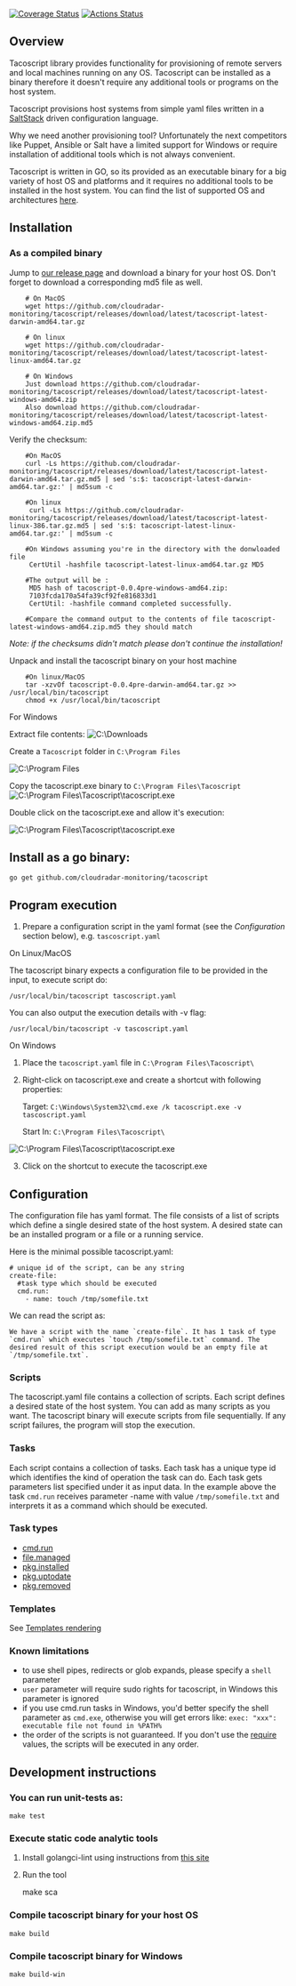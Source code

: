 [![Coverage Status](https://coveralls.io/repos/github/cloudradar-monitoring/tacoscript/badge.svg)](https://coveralls.io/github/cloudradar-monitoring/tacoscript)
[![Actions Status](https://github.com/cloudradar-monitoring/tacoscript/workflows/Go/badge.svg)](https://github.com/cloudradar-monitoring/tacoscript/actions)
## Overview
Tacoscript library provides functionality for provisioning of remote servers and local machines running on any OS. Tacoscript can be installed as a binary therefore it doesn't require any additional tools or programs on the host system. 

Tacoscript provisions host systems from simple yaml files written in a [SaltStack](https://www.saltstack.com/) driven configuration language. 

Why we need another provisioning tool? Unfortunately the next competitors like Puppet, Ansible or Salt have a limited support for Windows or require installation of additional tools which is not always convenient.

Tacoscript is written in GO, so its provided as an executable binary for a big variety of host OS and platforms and it requires no additional tools to be installed in the host system. You can find the list of supported OS and architectures [here](https://golang.org/doc/install/source#environment). 

## Installation

### As a compiled binary

Jump to [our release page](https://github.com/cloudradar-monitoring/tacoscript/releases/tag/latest) and download a binary for your host OS. Don't forget to download a corresponding md5 file as well.


        # On MacOS
        wget https://github.com/cloudradar-monitoring/tacoscript/releases/download/latest/tacoscript-latest-darwin-amd64.tar.gz
        
        # On linux
        wget https://github.com/cloudradar-monitoring/tacoscript/releases/download/latest/tacoscript-latest-linux-amd64.tar.gz
        
        # On Windows
        Just download https://github.com/cloudradar-monitoring/tacoscript/releases/download/latest/tacoscript-latest-windows-amd64.zip
        Also download https://github.com/cloudradar-monitoring/tacoscript/releases/download/latest/tacoscript-latest-windows-amd64.zip.md5
     
     
Verify the checksum:

    
        #On MacOS
        curl -Ls https://github.com/cloudradar-monitoring/tacoscript/releases/download/latest/tacoscript-latest-darwin-amd64.tar.gz.md5 | sed 's:$: tacoscript-latest-darwin-amd64.tar.gz:' | md5sum -c
        
        #On linux
         curl -Ls https://github.com/cloudradar-monitoring/tacoscript/releases/download/latest/tacoscript-latest-linux-386.tar.gz.md5 | sed 's:$: tacoscript-latest-linux-amd64.tar.gz:' | md5sum -c
         
        #On Windows assuming you're in the directory with the donwloaded file
         CertUtil -hashfile tacoscript-latest-linux-amd64.tar.gz MD5
        
        #The output will be :
         MD5 hash of tacoscript-0.0.4pre-windows-amd64.zip:
         7103fcda170a54fa39cf92fe816833d1
         CertUtil: -hashfile command completed successfully.
        
        #Compare the command output to the contents of file tacoscript-latest-windows-amd64.zip.md5 they should match
  
  
    
_Note: if the checksums didn't match please don't continue the installation!_

Unpack and install the tacoscript binary on your host machine

    
        #On linux/MacOS
        tar -xzvOf tacoscript-0.0.4pre-darwin-amd64.tar.gz >> /usr/local/bin/tacoscript
        chmod +x /usr/local/bin/tacoscript
    

For Windows

Extract file contents:
![C:\Downloads](docs/Extract.png?raw=true "Extract")

Create a `Tacoscript` folder in `C:\Program Files`

![C:\Program Files](docs/ProgramFiles.png?raw=true "ProgramFiles")

Copy the tacoscript.exe binary to `C:\Program Files\Tacoscript`
![C:\Program Files\Tacoscript\tacoscript.exe](docs/ProgramFilesWithTacoscript.png?raw=true "ProgramFilesWithTacoscript")

Double click on the tacoscript.exe and allow it's execution:

![C:\Program Files\Tacoscript\tacoscript.exe](docs/AllowRun.png?raw=true "AllowRun")

## Install as a go binary:

    go get github.com/cloudradar-monitoring/tacoscript

## Program execution

1. Prepare a configuration script in the yaml format (see the _Configuration_ section below), e.g. `tascoscript.yaml`

On Linux/MacOS

The tacoscript binary expects a configuration file to be provided in the input, to execute script do:

    /usr/local/bin/tacoscript tascoscript.yaml

You can also output the execution details with -v flag:

    /usr/local/bin/tacoscript -v tascoscript.yaml
    
On Windows

1. Place the `tacoscript.yaml` file in `C:\Program Files\Tacoscript\`

2. Right-click on tacoscript.exe and create a shortcut with following properties:

    Target: `C:\Windows\System32\cmd.exe /k tacoscript.exe -v tascoscript.yaml`
    
    Start In: `C:\Program Files\Tacoscript\`
 
![C:\Program Files\Tacoscript\tacoscript.exe](docs/Shortcut.png?raw=true "Shortcut")

3. Click on the shortcut to execute the tacoscript.exe

## Configuration

The configuration file has yaml format. The file consists of a list of scripts which define a single desired state of the host system. A desired state can be an installed program or a file or a running service. 

Here is the minimal possible tacoscript.yaml:


    # unique id of the script, can be any string
    create-file:
      #task type which should be executed
      cmd.run:
        - name: touch /tmp/somefile.txt
            
We can read the script as:

    
    We have a script with the name `create-file`. It has 1 task of type `cmd.run` which executes `touch /tmp/somefile.txt` command. The desired result of this script execution would be an empty file at `/tmp/somefile.txt`.
    

### Scripts
The tacoscript.yaml file contains a collection of scripts. Each script defines a desired state of the host system. You can add as many scripts as you want. The tacoscript binary will execute scripts from file sequentially. If any script failures, the program will stop the execution.

### Tasks
Each script contains a collection of tasks. Each task has a unique type id which identifies the kind of operation the task can do. Each task gets parameters list specified under it as input data. In the example above the task `cmd.run` receives parameter -name with value `/tmp/somefile.txt` and interprets it as a command which should be executed.  

### Task types

- [cmd.run](docs/modules/cmd/README.md)
- [file.managed](docs/modules/file/README.md)
- [pkg.installed](docs/modules/pkg/README.md#pkginstalled)
- [pkg.uptodate](docs/modules/pkg/README.md#pkguptodate)
- [pkg.removed](docs/modules/pkg/README.md#pkgremoved)

### Templates
See [Templates rendering](docs/general/templates/README.md)

### Known limitations
- to use shell pipes, redirects or glob expands, please specify a `shell` parameter
- `user` parameter will require sudo rights for tacoscript, in Windows this parameter is ignored
- if you use cmd.run tasks in Windows, you'd better specify the shell parameter as `cmd.exe`, otherwise you will get errors like:
    `exec: "xxx": executable file not found in %PATH%`
- the order of the scripts is not guaranteed. If you don't use the [require](docs/general/dependencies/require.md) values, the scripts will be executed in any order.

## Development instructions

### You can run unit-tests as:

    make test
    
### Execute static code analytic tools

1. Install golangci-lint using instructions from [this site](https://golangci-lint.run/usage/install/)

2. Run the tool


    make sca

### Compile tacoscript binary for your host OS

    make build
    
### Compile tacoscript binary for Windows

    make build-win
